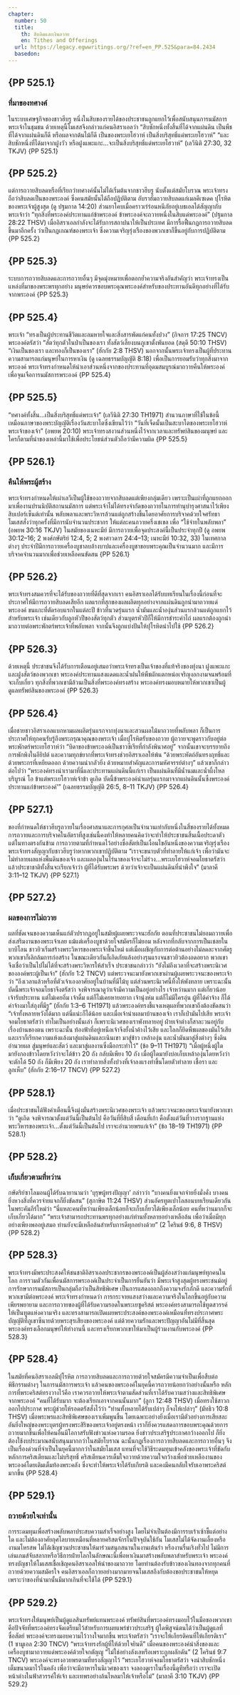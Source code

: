```yaml
---
chapter:
  number: 50
  title:
    th: สิบลิดและเงินถวาย
    en: Tithes and Offerings
  url: https://legacy.egwwritings.org/?ref=en_PP.525&para=84.2434
  basedon:
---
```


## {PP 525.1}

### ที่มาของทศางค์

ในระบบเศษฐกิจของชาวฮีบรู หนึ่งในสิบของรายได้ของประชาชนถูกแยกไว้เพื่อสนับสนุนการนมัสการพระเจ้าในชุมชน ด้วยเหตุนี้โมเสสจึงกล่าวแก่คนอิสราเอลว่า “สิบชักหนึ่งทั้งสิ้นที่ได้จากแผ่นดิน เป็นพืชที่ได้จากแผ่นดินก็ดี หรือผลจากต้นไม้ก็ดี เป็นของพระเยโฮวาห์ เป็นสิ่งบริสุทธิ์แด่พระเยโฮวาห์” “และสิบชักหนึ่งที่ได้มาจากฝูงวัว หรือฝูงแพะแกะ…จะเป็นสิ่งบริสุทธิ์แด่พระเยโฮวาห์” (เลวีนิติ 27:30, 32 TKJV) {PP 525.1}

## {PP 525.2}

แต่การถวายสิบลดหรือที่เรียกว่าทศางค์นั้นไม่ได้เริ่มต้นจากชาวฮีบรู นับตั้งแต่สมัยโบราณ พระเจ้าทรงถือว่าสิบลดเป็นของพระองค์ ซึ่งคนสมัยนั้นได้ถือปฏิบัติตาม อับราฮัมถวายสิบลดแก่เมลคีเซเดค ปุโรหิตของพระเจ้าผู้สูงสุด (ดู ปฐมกาล 14:20) ส่วนยาโคบเมื่อคราวเร่ร่อนหนีภัยอยู่เบธเอลได้สัญญากับพระเจ้าว่า “ทุกสิ่งที่พระองค์ประทานแก่ข้าพระองค์ ข้าพระองค์จะถวายหนึ่งในสิบแด่พระองค์” (ปฐมกาล 28:22 THSV) เมื่ออิสราเอลกำลังจะได้รับการสถาปนาให้เป็นประเทศ มีการรื้อฟื้นกฎการถวายสิบลดขึ้นมาอีกครั้ง ว่าเป็นกฎเกณฑ์ของพระเจ้า ซึ่งความเจริญรุ่งเรืองของพวกเขาก็ขึ้นอยู่กับการปฏิบัติตาม {PP 525.2}

## {PP 525.3}

ระบบการถวายสิบลดและการถวายอื่นๆ มีจุดมุ่งหมายเพื่อตอกย้ำความจริงอันสำคัญว่า พระเจ้าทรงเป็นแหล่งที่มาของพระพรทุกอย่าง มนุษย์ควรขอบพระคุณพระองค์สำหรับของประทานอันดีทุกอย่างที่ได้รับจากพระองค์ {PP 525.3}

## {PP 525.4}

พระเจ้า “ทรงเป็นผู้ประทานชีวิตและลมหายใจและสิ่งสารพัดแก่คนทั้งปวง” (กิจการ 17:25 TNCV) พระองค์ตรัสว่า “สัตว์ทุกตัวในป่าเป็นของเรา ทั้งสัตว์เลี้ยงบนภูเขาตั้งพันยอด (สดุดี 50:10 THSV) “เงินเป็นของเรา และทองก็เป็นของเรา” (ฮักกัย 2:8 THSV) นอกจากนั้นพระเจ้าทรงเป็นผู้ที่ประทานความสามารถแก่มนุษย์ในการหาเงิน (ดู เฉลยธรรมบัญญัติ 8:18) เพื่อเป็นการยอมรับว่าทุกสิ่งมาจากพระองค์ พระเจ้าทรงกำหนดให้นำเอาส่วนหนึ่งจากของประทานที่อุดมสมบูรณ์มาถวายคืนให้พระองค์เพื่อจุนเจือการนมัสการพระองค์ {PP 525.4}

## {PP 525.5}

“ทศางค์ทั้งสิ้น…เป็นสิ่งบริสุทธิ์แด่พระเจ้า” (เลวีนิติ 27:30 TH1971) สำนวนภาษาที่ใช้ในข้อนี้เหมือนภาษาของพระบัญญัติเรื่องวันสะบาโตซึ่งเขียนไว้ว่า “วันที่เจ็ดนั้นเป็นสะบาโตของพระเยโฮวาห์พระเจ้าของเจ้า” (อพยพ 20:10) พระเจ้าทรงสงวนส่วนหนึ่งไว้จากเวลาและทรัพย์สินของมนุษย์ และใครก็ตามที่นำของเหล่านี้มาใช้เพื่อประโยชน์ส่วนตัวถือว่ามีความผิด {PP 525.5}

## {PP 526.1}

### คืนให้พระผู้สร้าง

พระเจ้าทรงกำหนดให้เผ่าเลวีเป็นผู้ใช้ของถวายจากสิบลดแต่เพียงกลุ่มเดียว เพราะเป็นเผ่าที่ถูกแยกออกมาเพื่องานปรนนิบัติสถานนมัสการ แต่พระเจ้าไม่ได้ทรงจำกัดของถวายในการทำนุบำรุงศาสนาไว้เพียงสิบเปอร์เซ็นต์เท่านั้น พลับพลาและพระวิหารล้วนแต่ถูกสร้างขึ้นโดยอาศัยการบริจาคด้วยใจศรัทธา โมเสสสั่งว่าทุกครั้งที่มีการนับจำนวนประชากร ให้แต่ละคนถวายครึ่งเชเขล เพื่อ “ใช้จ่ายในพลับพลา” (อพยพ 30:16 TKJV) ในสมัยของเนหะมีย์ มีการถวายเพื่อจุดประสงค์นี้เป็นประจำทุกปี (ดู อพยพ 30:12–16; 2 พงศ์กษัตริย์ 12:4, 5; 2 พงศาวดาร 24:4–13; เนหะมีย์ 10:32, 33) ในเทศกาลต่างๆ ประจำปีมีการถวายเครื่องบูชาลบล้างบาปและเครื่องบูชาขอบพระคุณเป็นจำนวนมาก และมีการบริจาคจำนวนมากเพื่อช่วยเหลือคนขัดสน {PP 526.1}

## {PP 526.2}

พระเจ้าทรงสมควรที่จะได้รับของถวายที่ดีที่สุดจากเรา คนอิสราเอลได้รับบทเรียนในเรื่องนี้ก่อนที่จะประกาศให้มีการถวายสิบลดเสียอีก ผลแรกที่สุกของผลผลิตทุกอย่างจากแผ่นดินถูกนำมาถวายแด่พระองค์ ขนแกะที่ตัดรอบแรกในแต่ละปี ข้าวที่นวดรุ่นแรก น้ำมันและน้ำองุ่นส่วนแรกล้วนแต่ถูกแยกไว้สำหรับพระเจ้า เช่นเดียวกับลูกหัวปีของสัตว์ทุกตัว ส่วนบุตรหัวปีก็ให้มีการชำระค่าไถ่ ผลแรกต้องถูกนำมาถวายต่อพระพักตร์พระเจ้าที่พลับพลา จากนั้นจึงถูกแบ่งปันให้ปุโรหิตนำไปใช้ {PP 526.2}

## {PP 526.3}

ด้วยเหตุนี้ ประชาชนจึงได้รับการเตือนอยู่เสมอว่าพระเจ้าทรงเป็นเจ้าของที่แท้จริงของทุ่งนา ฝูงแพะแกะ และฝูงสัตว์ของพวกเขา พระองค์ประทานแสงแดดและน้ำฝนให้พืชผักแตกหน่อเจริญงอกงามจนพร้อมที่จะเก็บเกี่ยว ทุกสิ่งที่พวกเขามีล้วนเป็นสิ่งที่พระองค์ทรงสร้าง พระองค์ทรงมอบหมายให้พวกเขาเป็นผู้ดูแลทรัพย์สินของพระองค์ {PP 526.3}

## {PP 526.4}

เมื่อชายชาวอิสราเอลแบกหามผลผลิตรุ่นแรกจากทุ่งนาและสวนผลไม้มาถวายที่พลับพลา ก็เป็นการประกาศให้ทุกคนรับรู้ถึงพระกรุณาคุณของพระเจ้า<!--Romans 2:4 THSV on goodness of God--> เมื่อปุโรหิตรับของถวาย ผู้ถวายจะพูดราวกับอยู่ต่อพระพักตร์พระเยโฮวาห์ว่า “บิดาของข้าพระองค์เป็นชาวซีเรียที่กำลังพินาศอยู่” จากนั้นเขาจะบรรยายถึงการพักพิงในอียิปต์ และความทุกข์ยากที่พระเจ้าทรงช่วยอิสราเอลให้พ้น “ด้วยพระหัตถ์อันทรงฤทธิ์และด้วยพระกรที่เหยียดออก ด้วยความน่ากลัวยิ่ง ด้วยหมายสำคัญและการมหัศจรรย์ต่างๆ” แล้วเขาก็กล่าวต่อไปว่า “พระองค์ทรงนำเรามาที่นี่และประทานแผ่นดินนี้แก่เรา เป็นแผ่นดินที่มีน้ำนมและน้ำผึ้งไหลบริบูรณ์ โอ ข้าแต่พระเยโฮวาห์เจ้าข้า ดูเถิด บัดนี้ข้าพระองค์นำผลรุ่นแรกมาจากแผ่นดินนั้นซึ่งพระองค์ประทานแก่ข้าพระองค์’” (เฉลยธรรมบัญญัติ 26:5, 8–11 TKJV) {PP 526.4}

## {PP 527.1}

ของที่กำหนดให้ชาวฮีบรูถวายในเรื่องศาสนาและการกุศลเป็นจำนวนเท่ากับหนึ่งในสี่ของรายได้ทั้งหมด การถวายและการบริจาคในอัตราที่สูงเช่นนี้คงทำให้หลายคนคิดว่าจะทำให้ประชาชนสิ้นเนื้อประดาตัว แต่ในทางตรงกันข้าม การถวายตามที่กำหนดไว้อย่างซื่อสัตย์เป็นเงื่อนไขอันหนึ่งของความเจริญรุ่งเรือง พระเจ้าทรงสัญญากับชาวฮีบรูว่าหากพวกเขาปฏิบัติตาม “เราจะขนาบตัวที่ทำลายให้แก่เจ้า เพื่อว่ามันจะไม่ทำลายผลแห่งพื้นดินของเจ้า และผลองุ่นในไร่นาของเจ้าจะไม่ร่วง…พระเยโฮวาห์จอมโยธาตรัสว่า แล้วประชาชาติทั้งสิ้นจะเรียกเจ้าว่า ผู้ที่ได้รับพระพร ด้วยว่าเจ้าจะเป็นแผ่นดินที่น่าพึงใจ” (มาลาคี 3:11–12 TKJV) {PP 527.1}

## {PP 527.2}

### ผลของการไม่ถวาย

ผลที่ชัดเจนของความเห็นแก่ตัวปรากฏอยู่ในสมัยผู้เผยพระวจนะฮักกัย ตอนที่ประชาชนไม่ยอมถวายเพื่อส่งเสริมงานของพระเจ้าเลย แม้แต่เครื่องบูชาด้วยใจสมัครก็ไม่ยอม หลังจากที่กลับจากการเป็นเชลยในบาบิโลน ชาวยิวเริ่มสร้างพระวิหารของพระเจ้าขึ้นใหม่ แต่เมื่อเผชิญกับการต่อต้านอย่างไม่ลดละจากศัตรู พวกเขาก็เลิกล้มการก่อสร้าง ในขณะเดียวกันก็เกิดภัยแล้งอย่างรุนแรงจนชาวยิวต้องอดอยาก พวกเขาจึงเชื่อว่าเป็นไปไม่ได้ที่จะสร้างพระวิหารให้สำเร็จ ประชาชนกล่าวว่า “ยังไม่ถึงเวลาที่จะสร้างพระนิเวศขององค์พระผู้เป็นเจ้า” (ฮักกัย 1:2 TNCV) แต่พระวจนะมายังพวกเขาผ่านผู้เผยพระวจนะของพระเจ้าว่า “ถึงเวลาแล้วหรือที่ตัวเจ้าเองอาศัยอยู่ในบ้านที่มีไม้บุ แต่ส่วนพระนิเวศนี้ทิ้งให้พังทลาย เพราะฉะนั้นบัดนี้พระเจ้าจอมโยธาจึงตรัสว่า จงพิจารณาดูว่าเจ้ามีความเป็นอยู่อย่างไร เจ้าหว่านมาก แต่เกี่ยวน้อย เจ้ารับประทาน แต่ไม่เคยอิ่ม เจ้าดื่ม แต่ก็ไม่เคยหายอยาก เจ้านุ่งห่ม แต่ก็ไม่มีใครอุ่น ผู้ที่ได้ค่าจ้าง ก็ได้ค่าจ้างมาใส่ถุงที่มีรู” (ฮักกัย 1:3–6 TH1971) แล้วพระองค์ทรงชี้แจงเหตุผลที่พวกเขาถึงต้องขัดสนว่า “เจ้าทั้งหลายหวังได้มาก แต่นี่แน่ะก็ได้น้อย และเมื่อเจ้านำผลมาบ้านของเจ้า เราก็เป่ามันไปเสีย พระเจ้าจอมโยธาตรัสว่า ทำไมเป็นอย่างนั้นเล่า ก็เพราะนิเวศของเราพังทลายอยู่ ฝ่ายเจ้าต่างก็สาละวนอยู่กับเรื่องบ้านของตน เพราะฉะนั้น ท้องฟ้าที่อยู่เหนือเจ้าจึงยั้งน้ำค้างไว้เสีย และโลกก็ยึดพืชผลของมันไว้เสีย และเราก็เรียกความแห้งแล้งมาสู่แผ่นดินและเนินเขา มาสู่ข้าว เหล้าองุ่น และน้ำมันมาสู่สิ่งต่างๆ ซึ่งดินอำนวยผล สู่มนุษย์และสัตว์ และมาสู่ผลงานซึ่งมือกระทำไว้” (ข้อ 9–11 TH1971) “เมื่อผู้หนึ่งผู้ใดมายังกองข้าวโดยหวังว่าจะได้ข้าว 20 ถัง กลับมีเพียง 10 ถัง เมื่อผู้ใดมายังบ่อเก็บเหล้าองุ่นโดยหวังว่าจะตักได้ 50 ถัง ก็มีเพียง 20 ถัง เราทำลายสิ่งทั้งปวงที่เจ้าลงแรงทำขึ้นโดยตัวทำลาย เชื้อรา และลูกเห็บ” (ฮักกัย 2:16–17 TNCV) {PP 527.2}

## {PP 528.1}

เมื่อประชาชนได้ฟังคำเตือนนี้จึงมุ่งมั่นสร้างพระนิเวศของพระเจ้า แล้วพระวจนะของพระเจ้ามายังพวกเขาว่า “ดูเถิด จงพิจารณาตั้งแต่วันนี้เป็นต้นไป คือวันที่ยี่สิบสี่ เดือนที่เก้า คือตั้งแต่วันที่วางรากฐานแห่งพระวิหารของพระเจ้า…ตั้งแต่วันนี้เป็นต้นไป เราจะอำนวยพรแก่เจ้า” (ข้อ 18–19 TH1971) {PP 528.1}

## {PP 528.2}

### เก็บเกี่ยวตามที่หว่าน

กษัตริย์ซาโลมอนผู้ได้รับฉายานามว่า ‘บุรุษผู้ทรงปัญญา’ กล่าวว่า “บางคนยิ่งแจกจ่ายยิ่งมั่งคั่ง บางคนยิ่งหวงสิ่งที่ควรจ่ายแจกก็ยิ่งขัดสน” (สุภาษิต 11:24 THSV) ส่วนอัครทูตเปาโลสอนบทเรียนเดียวกันในพระคัมภีร์ใหม่ว่า “นี่แหละคนที่หว่านเพียงเล็กน้อยก็จะเก็บเกี่ยวได้เพียงเล็กน้อย คนที่หว่านมากก็จะเก็บเกี่ยวได้มาก” “พระเจ้าสามารถประทานพรทุกอย่างแก่ท่านทั้งหลายอย่างเหลือล้น เพื่อว่าเมื่อมีทุกอย่างเพียงพออยู่เสมอ ท่านยังจะมีเหลือล้นสำหรับการดีทุกอย่างด้วย” (2 โครินธ์ 9:6, 8 THSV) {PP 528.2}

## {PP 528.3}

พระเจ้าทรงมีพระประสงค์ให้ชนชาติอิสราเอลประชากรของพระองค์เป็นผู้ส่องสว่างแก่มนุษย์ทุกคนในโลก การรวมตัวกันเพื่อนมัสการพระองค์เป็นประจำเป็นการยืนยันว่า มีพระเจ้าสูงสุดผู้ทรงพระชนม์อยู่ การรักษาการนมัสการเป็นกลุ่มถือว่าเป็นสิทธิพิเศษ เป็นการแสดงออกถึงความจงรักภักดี และความรักที่พวกเขามีต่อพระองค์ พระเจ้าทรงกำหนดว่า การกระจายแสงสว่างและความจริงในโลกขึ้นอยู่กับความเพียรพยายาม และการถวายของผู้ที่ได้รับความรอดในพระเยซูคริสต์<!--the heavenly gift is a euphemism for salvation in Christ--> พระองค์ทรงสามารถใช้ทูตสวรรค์ให้เป็นทูตแห่งความจริง และทรงสามารถเปิดเผยพระประสงค์ของพระองค์เหมือนที่ทรงประกาศพระบัญญัติที่ภูเขาซีนายด้วยพระสุรเสียงของพระองค์ แต่ด้วยความรักและพระปัญญาอันไม่มีที่สิ้นสุด พระองค์ทรงเลือกมนุษย์ให้ทำงานนี้ และทรงเรียกพวกเขาให้มาเป็นผู้ร่วมงานกับพระองค์ {PP 528.3}

## {PP 528.4}

ในสมัยที่คนอิสราเอลมีปุโรหิต<!--The modern country of Israel did not exist when Ellen Write wrote “In the days of Israel”.--> การถวายสิบลดและการถวายด้วยใจสมัครมีความจำเป็นเพื่อสืบต่อพิธีกรรมต่างๆ ในการนมัสการพระเจ้า แล้วคนของพระองค์ในยุคนี้ควรถวายน้อยกว่าอย่างนั้นหรือ หลักการที่พระคริสต์ทรงวางไว้คือ เราควรถวายให้พระเจ้าตามสัดส่วนที่เราได้รับความสว่างและสิทธิพิเศษจากพระองค์ “คนที่ได้รับมาก จะต้องเรียกเอาจากคนนั้นมาก” (ลูกา 12:48 THSV) เมื่อทรงใช้สาวกออกไปประกาศ พระผู้ช่วยให้รอดตรัสสั่งไว้ว่า “ท่านทั้งหลายได้รับเปล่าๆ ก็จงให้เปล่าๆ” (มัทธิว 10:8 THSV) เมื่อพระพรและสิทธิพิเศษของเราเพิ่มพูนขึ้น โดยเฉพาะอย่างยิ่งเมื่อเรามีตัวอย่างการเสียสละอันยิ่งใหญ่ของพระบุตรผู้ทรงพระสิริของพระเจ้าอยู่ตรงหน้า เราก็ยิ่งควรแสดงการขอบพระคุณด้วยการถวายมากขึ้นเพื่อให้คนอื่นมีโอกาสรับฟังข่าวแห่งความรอด ยิ่งข่าวประเสริฐประกาศกว้างออกไป ก็ยิ่งต้องใช้งบประมาณสนับสนุนมากกว่าในสมัยโบราณ ฉะนั้นกฎเรื่องการถวายสิบลดและการถวายอื่นๆ จึงเป็นเรื่องด่วนที่จำเป็นในยุคนี้มากกว่าในสมัยโมเสส<!--economy here means system. But “Hebrew system” sounds funny.--> แทนที่จะใช้วิธีระดมทุนเข้าคลังของพระเจ้าที่ขัดกับหลักการคริสเตียนและไม่บริสุทธิ์ คริสเตียนควรเต็มใจถวายด้วยความใจกว้างเพื่อช่วยเหลืองานของพระองค์โดยเติมเต็มท้องพระคลัง ซึ่งจะทำให้พระเจ้าได้รับเกียรติ และคงมีคนกลับใจรับเอาพระคริสต์มากขึ้น {PP 528.4}

## {PP 529.1}

### ถวายด้วยใจเท่านั้น

การระดมทุนเพื่อสร้างพลับพลาประสบความสำเร็จอย่างสูง โดยไม่จำเป็นต้องมีการรบเร้าเซ้าซี้แต่อย่างใด และไม่ต้องอาศัยกุศโลบายเหมือนที่หลายคริสตจักรในปัจจุบันใช้กัน โมเสสไม่ได้จัดงานเลี้ยงหรืองานมโหรสพ ไม่ได้เชิญชวนประชาชนให้มาร่วมสนุกสนานในงานเต้นรำ หรืองานรื่นเริงทั่วไป ไม่มีการเล่นเกมส์จับสลากหรือวิธีการฝ่ายโลกในลักษณะนี้เพื่อหาเงินมาสร้างพลับพลาสำหรับพระเจ้า พระองค์ทรงบัญชาให้โมเสสเชื้อเชิญคนอิสราเอลให้นำของมาถวาย โดยท่านต้องรับข้าวของเงินทองจากทุกคนที่ถวายด้วยความสมัครใจ คนอิสราเอลก็ถวายอย่างมากมายจนโมเสสถึงกับต้องขอประชาชนให้หยุด เพราะว่าของที่นำมานั้นมีมากเกินที่จะใช้ได้ {PP 529.1}

## {PP 529.2}

พระเจ้าทรงให้มนุษย์เป็นผู้ดูแลสินทรัพย์แทนพระองค์ ทรัพย์สินที่พระองค์ทรงมอบไว้ในมือของพวกเขาคือปัจจัยที่พระองค์ทรงจัดเตรียมไว้สำหรับการเผยแพร่ข่าวประเสริฐ ผู้ใดพิสูจน์ตนได้ว่าเป็นผู้ดูแลที่ซื่อสัตย์ พระองค์จะทรงมอบความไว้วางใจมากขึ้น พระเจ้าตรัสว่า “เราจะให้เกียรติคนที่ให้เกียรติเรา” (1 ซามูเอล 2:30 TNCV) “พระเจ้าทรงรักผู้ที่ให้ด้วยใจยินดี” เมื่อคนของพระองค์นำสิ่งของและเครื่องบูชามาถวายแด่พระองค์ด้วยใจกตัญญู “ไม่ใช่อย่างลังเลหรือเพราะถูกผลักดัน” (2 โครินธ์ 9:7 TNCV) พระองค์จะทรงอวยพรตามที่ทรงสัญญาไว้ “พระเยโฮวาห์จอมโยธาตรัสว่า จงนำสิบชักหนึ่งเต็มขนาดมาไว้ในคลัง เพื่อว่าจะมีอาหารในนิเวศของเรา จงลองดูเราในเรื่องนี้ดูทีหรือว่า เราจะเปิดหน้าต่างในฟ้าสวรรค์ให้เจ้า และเทพรอย่างล้นไหลมาให้เจ้าหรือไม่” (มาลาคี 3:10 TKJV) {PP 529.2}
